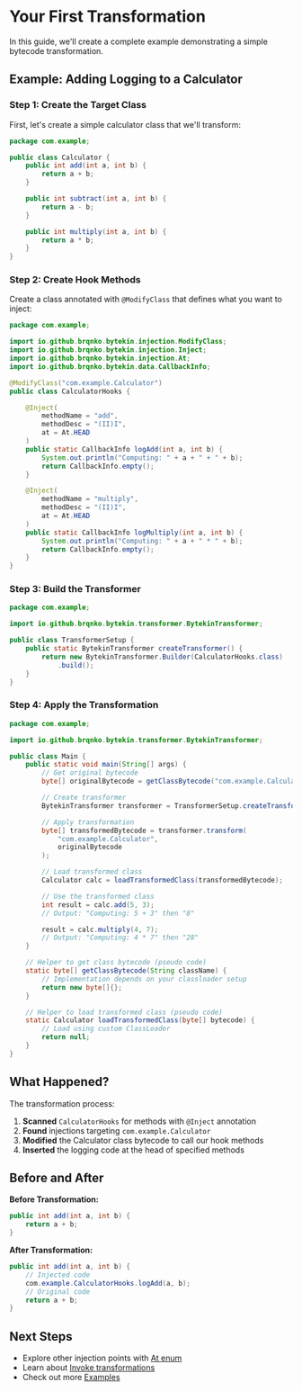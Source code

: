 # Your First Transformation

In this guide, we'll create a complete example demonstrating a simple bytecode transformation.

## Example: Adding Logging to a Calculator

### Step 1: Create the Target Class

First, let's create a simple calculator class that we'll transform:

```java
package com.example;

public class Calculator {
    public int add(int a, int b) {
        return a + b;
    }

    public int subtract(int a, int b) {
        return a - b;
    }

    public int multiply(int a, int b) {
        return a * b;
    }
}
```

### Step 2: Create Hook Methods

Create a class annotated with `@ModifyClass` that defines what you want to inject:

```java
package com.example;

import io.github.brqnko.bytekin.injection.ModifyClass;
import io.github.brqnko.bytekin.injection.Inject;
import io.github.brqnko.bytekin.injection.At;
import io.github.brqnko.bytekin.data.CallbackInfo;

@ModifyClass("com.example.Calculator")
public class CalculatorHooks {

    @Inject(
        methodName = "add",
        methodDesc = "(II)I",
        at = At.HEAD
    )
    public static CallbackInfo logAdd(int a, int b) {
        System.out.println("Computing: " + a + " + " + b);
        return CallbackInfo.empty();
    }

    @Inject(
        methodName = "multiply",
        methodDesc = "(II)I",
        at = At.HEAD
    )
    public static CallbackInfo logMultiply(int a, int b) {
        System.out.println("Computing: " + a + " * " + b);
        return CallbackInfo.empty();
    }
}
```

### Step 3: Build the Transformer

```java
package com.example;

import io.github.brqnko.bytekin.transformer.BytekinTransformer;

public class TransformerSetup {
    public static BytekinTransformer createTransformer() {
        return new BytekinTransformer.Builder(CalculatorHooks.class)
            .build();
    }
}
```

### Step 4: Apply the Transformation

```java
package com.example;

import io.github.brqnko.bytekin.transformer.BytekinTransformer;

public class Main {
    public static void main(String[] args) {
        // Get original bytecode
        byte[] originalBytecode = getClassBytecode("com.example.Calculator");

        // Create transformer
        BytekinTransformer transformer = TransformerSetup.createTransformer();

        // Apply transformation
        byte[] transformedBytecode = transformer.transform(
            "com.example.Calculator",
            originalBytecode
        );

        // Load transformed class
        Calculator calc = loadTransformedClass(transformedBytecode);

        // Use the transformed class
        int result = calc.add(5, 3);
        // Output: "Computing: 5 + 3" then "8"

        result = calc.multiply(4, 7);
        // Output: "Computing: 4 * 7" then "28"
    }

    // Helper to get class bytecode (pseudo code)
    static byte[] getClassBytecode(String className) {
        // Implementation depends on your classloader setup
        return new byte[]{};
    }

    // Helper to load transformed class (pseudo code)
    static Calculator loadTransformedClass(byte[] bytecode) {
        // Load using custom ClassLoader
        return null;
    }
}
```

## What Happened?

The transformation process:

1. **Scanned** `CalculatorHooks` for methods with `@Inject` annotation
2. **Found** injections targeting `com.example.Calculator`
3. **Modified** the Calculator class bytecode to call our hook methods
4. **Inserted** the logging code at the head of specified methods

## Before and After

**Before Transformation:**

```java
public int add(int a, int b) {
    return a + b;
}
```

**After Transformation:**

```java
public int add(int a, int b) {
    // Injected code
    com.example.CalculatorHooks.logAdd(a, b);
    // Original code
    return a + b;
}
```

## Next Steps

- Explore other injection points with [At enum](./inject.md#at-enum)
- Learn about [Invoke transformations](./invoke.md)
- Check out more [Examples](./examples.md)
